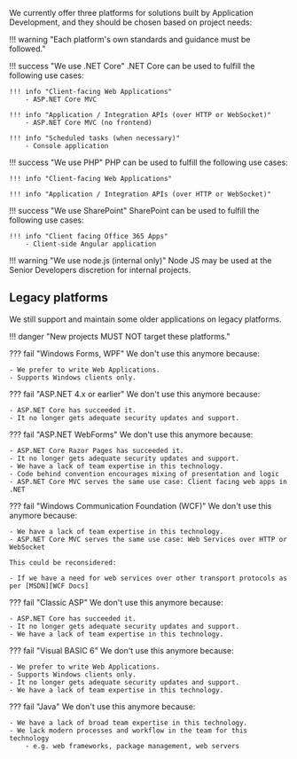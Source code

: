 We currently offer three platforms for solutions built by Application Development, and they should be chosen based on project needs:

!!! warning "Each platform's own standards and guidance must be followed."

!!! success "We use .NET Core"
    .NET Core can be used to fulfill the following use cases:

    !!! info "Client-facing Web Applications"
        - ASP.NET Core MVC
    
    !!! info "Application / Integration APIs (over HTTP or WebSocket)"
        - ASP.NET Core MVC (no frontend)

    !!! info "Scheduled tasks (when necessary)"
        - Console application
        
!!! success "We use PHP"
    PHP can be used to fulfill the following use cases:

    !!! info "Client-facing Web Applications"

    !!! info "Application / Integration APIs (over HTTP or WebSocket)"

!!! success "We use SharePoint"
    SharePoint can be used to fulfill the following use cases:

    !!! info "Client facing Office 365 Apps"
        - Client-side Angular application

!!! warning "We use node.js (internal only)"
    Node JS may be used at the Senior Developers discretion for internal projects.

## Legacy platforms

We still support and maintain some older applications on legacy platforms.

!!! danger "New projects MUST NOT target these platforms."

??? fail "Windows Forms, WPF"
    We don't use this anymore because:

    - We prefer to write Web Applications.
    - Supports Windows clients only.

??? fail "ASP.NET 4.x or earlier"
    We don't use this anymore because:

    - ASP.NET Core has succeeded it.
    - It no longer gets adequate security updates and support.

??? fail "ASP.NET WebForms"
    We don't use this anymore because:

    - ASP.NET Core Razor Pages has succeeded it.
    - It no longer gets adequate security updates and support.
    - We have a lack of team expertise in this technology.
    - Code behind convention encourages mixing of presentation and logic
    - ASP.NET Core MVC serves the same use case: Client facing web apps in .NET

??? fail "Windows Communication Foundation (WCF)"
    We don't use this anymore because:

    - We have a lack of team expertise in this technology.
    - ASP.NET Core MVC serves the same use case: Web Services over HTTP or WebSocket

    This could be reconsidered:

    - If we have a need for web services over other transport protocols as per [MSDN][WCF Docs]

??? fail "Classic ASP"
    We don't use this anymore because:

    - ASP.NET Core has succeeded it.
    - It no longer gets adequate security updates and support.
    - We have a lack of team expertise in this technology.

??? fail "Visual BASIC 6"
    We don't use this anymore because:

    - We prefer to write Web Applications.
    - Supports Windows clients only.
    - It no longer gets adequate security updates and support.
    - We have a lack of team expertise in this technology.

??? fail "Java"
    We don't use this anymore because:

    - We have a lack of broad team expertise in this technology.
    - We lack modern processes and workflow in the team for this technology
        - e.g. web frameworks, package management, web servers

 [WCF Docs]: https://msdn.microsoft.com/en-us/library/jj823172